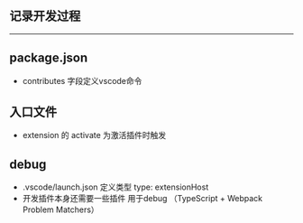 ## 记录开发过程

---

## package.json
- contributes 字段定义vscode命令

## 入口文件
- extension 的 activate 为激活插件时触发

## debug
- .vscode/launch.json 定义类型 type: extensionHost
- 开发插件本身还需要一些插件 用于debug （TypeScript + Webpack Problem Matchers）